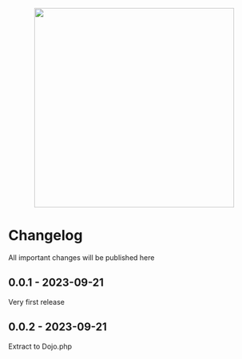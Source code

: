 <p align="center"><a href="https://github.com/sebacarrasco93/kaataa" target="_blank"><img src="https://res.cloudinary.com/super-admin/image/upload/v1695245597/php-packages/kaataa/Kaataa_v1.0.0.png" width="400"></a></p>

# Changelog

All important changes will be published here

## 0.0.1 - 2023-09-21

Very first release

## 0.0.2 - 2023-09-21

Extract to Dojo.php
